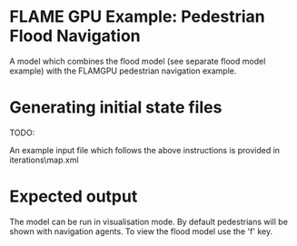 # FLAME GPU Example: Pedestrian Flood Navigation

A model which combines the flood model (see separate flood model example) with the FLAMGPU pedestrian navigation example.

# Generating initial state files

TODO: 

An example input file which follows the above instructions is provided in iterations\map.xml

# Expected output

The model can be run in visualisation mode. By default pedestrians will be shown with navigation agents. To view the flood model use the 'f' key.



